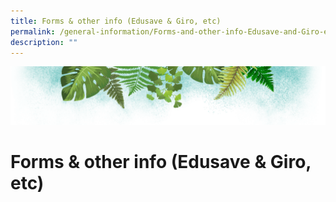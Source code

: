 ```yaml
---
title: Forms & other info (Edusave & Giro, etc)
permalink: /general-information/Forms-and-other-info-Edusave-and-Giro-etc/
description: ""
---
```

![](/images/Banner.png)

# Forms & other info (Edusave & Giro, etc)